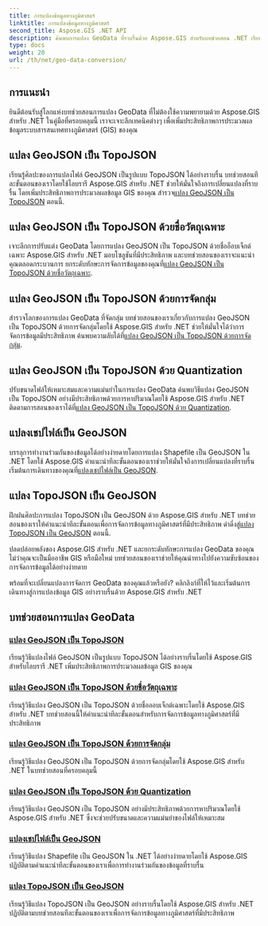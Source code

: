 ```yaml
---
title: การแปลงข้อมูลทางภูมิศาสตร์
linktitle: การแปลงข้อมูลทางภูมิศาสตร์
second_title: Aspose.GIS .NET API
description: ค้นพบการแปลง GeoData ที่ราบรื่นด้วย Aspose.GIS สำหรับบทช่วยสอน .NET เรียนรู้การแปลง GeoJSON เป็น TopoJSON, Shapefile เป็น GeoJSON และอื่นๆ อีกมากมาย
type: docs
weight: 20
url: /th/net/geo-data-conversion/
---
```

## การแนะนำ

ยินดีต้อนรับสู่โลกแห่งบทช่วยสอนการแปลง GeoData ที่ไม่ต้องใช้ความพยายามด้วย Aspose.GIS สำหรับ .NET ในคู่มือที่ครอบคลุมนี้ เราจะเจาะลึกเทคนิคต่างๆ เพื่อเพิ่มประสิทธิภาพการประมวลผลข้อมูลระบบสารสนเทศทางภูมิศาสตร์ (GIS) ของคุณ

## แปลง GeoJSON เป็น TopoJSON
 เรียนรู้ศิลปะของการแปลงไฟล์ GeoJSON เป็นรูปแบบ TopoJSON ได้อย่างราบรื่น บทช่วยสอนทีละขั้นตอนของเราโดยใช้ไลบรารี Aspose.GIS สำหรับ .NET ช่วยให้มั่นใจถึงการเปลี่ยนแปลงที่ราบรื่น โดยเพิ่มประสิทธิภาพการประมวลผลข้อมูล GIS ของคุณ สำรวจ[แปลง GeoJSON เป็น TopoJSON](./convert-geojson-to-topojson/) ตอนนี้.

## แปลง GeoJSON เป็น TopoJSON ด้วยชื่อวัตถุเฉพาะ
 เจาะลึกการปรับแต่ง GeoData โดยการแปลง GeoJSON เป็น TopoJSON ด้วยชื่ออ็อบเจ็กต์เฉพาะ Aspose.GIS สำหรับ .NET มอบโซลูชันที่มีประสิทธิภาพ และบทช่วยสอนของเราจะแนะนำคุณตลอดกระบวนการ ยกระดับทักษะการจัดการข้อมูลของคุณที่[แปลง GeoJSON เป็น TopoJSON ด้วยชื่อวัตถุเฉพาะ](./convert-geojson-to-topojson-with-specific-object-name/).

## แปลง GeoJSON เป็น TopoJSON ด้วยการจัดกลุ่ม
สำรวจโลกของการแปลง GeoData ที่จัดกลุ่ม บทช่วยสอนของเราเกี่ยวกับการแปลง GeoJSON เป็น TopoJSON ด้วยการจัดกลุ่มโดยใช้ Aspose.GIS สำหรับ .NET ช่วยให้มั่นใจได้ว่าการจัดการข้อมูลมีประสิทธิภาพ ค้นพบความลับได้ที่[แปลง GeoJSON เป็น TopoJSON ด้วยการจัดกลุ่ม](./convert-geojson-to-topojson-with-grouping/).

## แปลง GeoJSON เป็น TopoJSON ด้วย Quantization
 ปรับขนาดไฟล์ให้เหมาะสมและความแม่นยำในการแปลง GeoData ค้นพบวิธีแปลง GeoJSON เป็น TopoJSON อย่างมีประสิทธิภาพด้วยการหาปริมาณโดยใช้ Aspose.GIS สำหรับ .NET ติดตามการสอนของเราได้ที่[แปลง GeoJSON เป็น TopoJSON ด้วย Quantization](./convert-geojson-to-topojson-with-quantization/).

## แปลงเชปไฟล์เป็น GeoJSON
 บรรลุการทำงานร่วมกันของข้อมูลได้อย่างง่ายดายโดยการแปลง Shapefile เป็น GeoJSON ใน .NET โดยใช้ Aspose.GIS คำแนะนำทีละขั้นตอนของเราช่วยให้มั่นใจถึงการเปลี่ยนแปลงที่ราบรื่น เริ่มต้นการเดินทางของคุณที่[แปลงเชปไฟล์เป็น GeoJSON](./convert-shapefile-to-geojson/).

## แปลง TopoJSON เป็น GeoJSON
 ฝึกฝนศิลปะการแปลง TopoJSON เป็น GeoJSON ด้วย Aspose.GIS สำหรับ .NET บทช่วยสอนของเราให้คำแนะนำทีละขั้นตอนเพื่อการจัดการข้อมูลทางภูมิศาสตร์ที่มีประสิทธิภาพ ดำดิ่งสู่[แปลง TopoJSON เป็น GeoJSON](./convert-topojson-to-geojson/) ตอนนี้.

ปลดปล่อยพลังของ Aspose.GIS สำหรับ .NET และยกระดับทักษะการแปลง GeoData ของคุณ ไม่ว่าคุณจะเป็นมืออาชีพ GIS หรือมือใหม่ บทช่วยสอนของเราช่วยให้คุณนำทางไปยังความซับซ้อนของการจัดการข้อมูลได้อย่างง่ายดาย

พร้อมที่จะเปลี่ยนแปลงการจัดการ GeoData ของคุณแล้วหรือยัง? คลิกลิงก์ที่ให้ไว้และเริ่มต้นการเดินทางสู่การแปลงข้อมูล GIS อย่างราบรื่นด้วย Aspose.GIS สำหรับ .NET
## บทช่วยสอนการแปลง GeoData
### [แปลง GeoJSON เป็น TopoJSON](./convert-geojson-to-topojson/)
เรียนรู้วิธีแปลงไฟล์ GeoJSON เป็นรูปแบบ TopoJSON ได้อย่างราบรื่นโดยใช้ Aspose.GIS สำหรับไลบรารี .NET เพิ่มประสิทธิภาพการประมวลผลข้อมูล GIS ของคุณ
### [แปลง GeoJSON เป็น TopoJSON ด้วยชื่อวัตถุเฉพาะ](./convert-geojson-to-topojson-with-specific-object-name/)
เรียนรู้วิธีแปลง GeoJSON เป็น TopoJSON ด้วยชื่อออบเจ็กต์เฉพาะโดยใช้ Aspose.GIS สำหรับ .NET บทช่วยสอนนี้ให้คำแนะนำทีละขั้นตอนสำหรับการจัดการข้อมูลทางภูมิศาสตร์ที่มีประสิทธิภาพ
### [แปลง GeoJSON เป็น TopoJSON ด้วยการจัดกลุ่ม](./convert-geojson-to-topojson-with-grouping/)
เรียนรู้วิธีแปลง GeoJSON เป็น TopoJSON ด้วยการจัดกลุ่มโดยใช้ Aspose.GIS สำหรับ .NET ในบทช่วยสอนที่ครอบคลุมนี้
### [แปลง GeoJSON เป็น TopoJSON ด้วย Quantization](./convert-geojson-to-topojson-with-quantization/)
เรียนรู้วิธีแปลง GeoJSON เป็น TopoJSON อย่างมีประสิทธิภาพด้วยการหาปริมาณโดยใช้ Aspose.GIS สำหรับ .NET ซึ่งจะช่วยปรับขนาดและความแม่นยำของไฟล์ให้เหมาะสม
### [แปลงเชปไฟล์เป็น GeoJSON](./convert-shapefile-to-geojson/)
เรียนรู้วิธีแปลง Shapefile เป็น GeoJSON ใน .NET ได้อย่างง่ายดายโดยใช้ Aspose.GIS ปฏิบัติตามคำแนะนำทีละขั้นตอนของเราเพื่อการทำงานร่วมกันของข้อมูลที่ราบรื่น
### [แปลง TopoJSON เป็น GeoJSON](./convert-topojson-to-geojson/)
เรียนรู้วิธีแปลง TopoJSON เป็น GeoJSON อย่างราบรื่นโดยใช้ Aspose.GIS สำหรับ .NET ปฏิบัติตามบทช่วยสอนทีละขั้นตอนของเราเพื่อการจัดการข้อมูลทางภูมิศาสตร์ที่มีประสิทธิภาพ